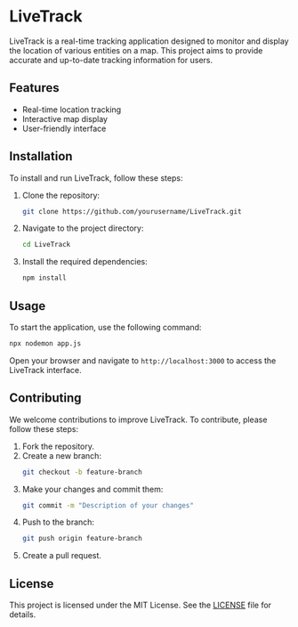 # LiveTrack

LiveTrack is a real-time tracking application designed to monitor and display the location of various entities on a map. This project aims to provide accurate and up-to-date tracking information for users.

## Features

- Real-time location tracking
- Interactive map display
- User-friendly interface


## Installation

To install and run LiveTrack, follow these steps:

1. Clone the repository:
    ```bash
    git clone https://github.com/yourusername/LiveTrack.git
    ```
2. Navigate to the project directory:
    ```bash
    cd LiveTrack
    ```
3. Install the required dependencies:
    ```bash
    npm install
    ```

## Usage

To start the application, use the following command:
```bash
npx nodemon app.js
```

Open your browser and navigate to `http://localhost:3000` to access the LiveTrack interface.

## Contributing

We welcome contributions to improve LiveTrack. To contribute, please follow these steps:

1. Fork the repository.
2. Create a new branch:
    ```bash
    git checkout -b feature-branch
    ```
3. Make your changes and commit them:
    ```bash
    git commit -m "Description of your changes"
    ```
4. Push to the branch:
    ```bash
    git push origin feature-branch
    ```
5. Create a pull request.

## License

This project is licensed under the MIT License. See the [LICENSE](LICENSE) file for details.


